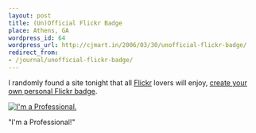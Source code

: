 ```yaml
---
layout: post
title: (Un)Official Flickr Badge
place: Athens, GA
wordpress_id: 64
wordpress_url: http://cjmart.in/2006/03/30/unofficial-flickr-badge/
redirect_from:
- /journal/unofficial-flickr-badge/
---
```


I randomly found a site tonight that all [Flickr](http://www.flickr.com/photos/cjmartin) lovers will enjoy, [create your own personal Flickr badge](http://flagrantdisregard.com/flickr/badge.php).

[![I'm a Professional.](http://farm1.static.flickr.com/44/120180438_f0f5dab46e.jpg)](http://www.flickr.com/photos/cjmartin/120180438/)

"I'm a Professional!"
